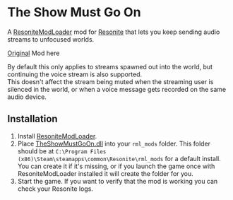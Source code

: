 The Show Must Go On
===================

A [ResoniteModLoader](https://github.com/resonite-modding-group/ResoniteModLoader) mod for [Resonite](https://resonite.com/) that lets you keep sending audio streams to unfocused worlds. 

[Original](https://github.com/Banane9/NeosTheShowMustGoOn/) Mod here

By default this only applies to streams spawned out into the world, but continuing the voice stream is also supported.  
This doesn't affect the stream being muted when the streaming user is silenced in the world, or when a voice message gets recorded on the same audio device.

## Installation
1. Install [ResoniteModLoader](https://github.com/resonite-modding-group/ResoniteModLoader).
2. Place [TheShowMustGoOn.dll](https://github.com/NepuShiro/ResoniteTheShowMustGoOn/releases/latest/download/TheShowMustGoOn.dll) into your `rml_mods` folder. This folder should be at `C:\Program Files (x86)\Steam\steamapps\common\Resonite\rml_mods` for a default install. You can create it if it's missing, or if you launch the game once with ResoniteModLoader installed it will create the folder for you.
3. Start the game. If you want to verify that the mod is working you can check your Resonite logs.
